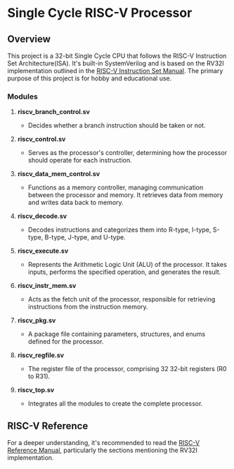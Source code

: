 # Single Cycle RISC-V Processor

## Overview
This project is a 32-bit Single Cycle CPU that follows the RISC-V Instruction Set Architecture(ISA). It's built-in SystemVerilog and is based on the RV32I implementation outlined in the [RISC-V Instruction Set Manual](https://riscv.org/wp-content/uploads/2017/05/riscv-spec-v2.2.pdf). The primary purpose of this project is for hobby and educational use.

### Modules

1. **riscv_branch_control.sv**
   - Decides whether a branch instruction should be taken or not.

2. **riscv_control.sv**
   - Serves as the processor's controller, determining how the processor should operate for each instruction.

3. **riscv_data_mem_control.sv**
   - Functions as a memory controller, managing communication between the processor and memory. It retrieves data from memory and writes data back to memory.

4. **riscv_decode.sv**
   - Decodes instructions and categorizes them into R-type, I-type, S-type, B-type, J-type, and U-type.

5. **riscv_execute.sv**
   - Represents the Arithmetic Logic Unit (ALU) of the processor. It takes inputs, performs the specified operation, and generates the result.

6. **riscv_instr_mem.sv**
   - Acts as the fetch unit of the processor, responsible for retrieving instructions from the instruction memory.

7. **riscv_pkg.sv**
   - A package file containing parameters, structures, and enums defined for the processor.

8. **riscv_regfile.sv**
   - The register file of the processor, comprising 32 32-bit registers (R0 to R31).

9. **riscv_top.sv**
   - Integrates all the modules to create the complete processor.

## RISC-V Reference
For a deeper understanding, it's recommended to read the [RISC-V Reference Manual](https://riscv.org/wp-content/uploads/2017/05/riscv-spec-v2.2.pdf), particularly the sections mentioning the RV32I implementation.
